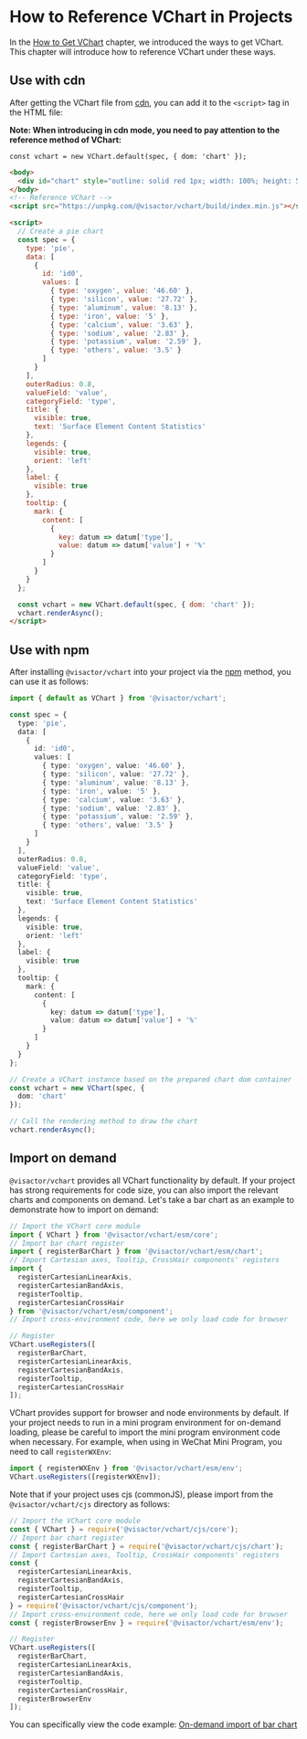 # How to Reference VChart in Projects

In the [How to Get VChart](./How_to_Get_VChart) chapter, we introduced the ways to get VChart. This chapter will introduce how to reference VChart under these ways.

## Use with cdn

After getting the VChart file from [cdn](./How_to_Get_VChart#cdn-获取), you can add it to the `<script>` tag in the HTML file:

**Note: When introducing in cdn mode, you need to pay attention to the reference method of VChart:**

`const vchart = new VChart.default(spec, { dom: 'chart' });`

```html
<body>
  <div id="chart" style="outline: solid red 1px; width: 100%; height: 500px"></div>
</body>
<!-- Reference VChart -->
<script src="https://unpkg.com/@visactor/vchart/build/index.min.js"></script>

<script>
  // Create a pie chart
  const spec = {
    type: 'pie',
    data: [
      {
        id: 'id0',
        values: [
          { type: 'oxygen', value: '46.60' },
          { type: 'silicon', value: '27.72' },
          { type: 'aluminum', value: '8.13' },
          { type: 'iron', value: '5' },
          { type: 'calcium', value: '3.63' },
          { type: 'sodium', value: '2.83' },
          { type: 'potassium', value: '2.59' },
          { type: 'others', value: '3.5' }
        ]
      }
    ],
    outerRadius: 0.8,
    valueField: 'value',
    categoryField: 'type',
    title: {
      visible: true,
      text: 'Surface Element Content Statistics'
    },
    legends: {
      visible: true,
      orient: 'left'
    },
    label: {
      visible: true
    },
    tooltip: {
      mark: {
        content: [
          {
            key: datum => datum['type'],
            value: datum => datum['value'] + '%'
          }
        ]
      }
    }
  };

  const vchart = new VChart.default(spec, { dom: 'chart' });
  vchart.renderAsync();
</script>
```

## Use with npm

After installing `@visactor/vchart` into your project via the [npm](./How_to_Get_VChart#npm-获取) method, you can use it as follows:

```ts
import { default as VChart } from '@visactor/vchart';

const spec = {
  type: 'pie',
  data: [
    {
      id: 'id0',
      values: [
        { type: 'oxygen', value: '46.60' },
        { type: 'silicon', value: '27.72' },
        { type: 'aluminum', value: '8.13' },
        { type: 'iron', value: '5' },
        { type: 'calcium', value: '3.63' },
        { type: 'sodium', value: '2.83' },
        { type: 'potassium', value: '2.59' },
        { type: 'others', value: '3.5' }
      ]
    }
  ],
  outerRadius: 0.8,
  valueField: 'value',
  categoryField: 'type',
  title: {
    visible: true,
    text: 'Surface Element Content Statistics'
  },
  legends: {
    visible: true,
    orient: 'left'
  },
  label: {
    visible: true
  },
  tooltip: {
    mark: {
      content: [
        {
          key: datum => datum['type'],
          value: datum => datum['value'] + '%'
        }
      ]
    }
  }
};

// Create a VChart instance based on the prepared chart dom container
const vchart = new VChart(spec, {
  dom: 'chart'
});

// Call the rendering method to draw the chart
vchart.renderAsync();
```

## Import on demand

`@visactor/vchart` provides all VChart functionality by default. If your project has strong requirements for code size, you can also import the relevant charts and components on demand. Let's take a bar chart as an example to demonstrate how to import on demand:

```ts
// Import the VChart core module
import { VChart } from '@visactor/vchart/esm/core';
// Import bar chart register
import { registerBarChart } from '@visactor/vchart/esm/chart';
// Import Cartesian axes, Tooltip, CrossHair components' registers
import {
  registerCartesianLinearAxis,
  registerCartesianBandAxis,
  registerTooltip,
  registerCartesianCrossHair
} from '@visactor/vchart/esm/component';
// Import cross-environment code, here we only load code for browser

// Register
VChart.useRegisters([
  registerBarChart,
  registerCartesianLinearAxis,
  registerCartesianBandAxis,
  registerTooltip,
  registerCartesianCrossHair
]);
```

VChart provides support for browser and node environments by default. If your project needs to run in a mini program environment for on-demand loading, please be careful to import the mini program environment code when necessary.
For example, when using in WeChat Mini Program, you need to call `registerWXEnv`:

```ts
import { registerWXEnv } from '@visactor/vchart/esm/env';
VChart.useRegisters([registerWXEnv]);
```

Note that if your project uses cjs (commonJS), please import from the `@visactor/vchart/cjs` directory as follows:

```js
// Import the VChart core module
const { VChart } = require('@visactor/vchart/cjs/core');
// Import bar chart register
const { registerBarChart } = require('@visactor/vchart/cjs/chart');
// Import Cartesian axes, Tooltip, CrossHair components' registers
const {
  registerCartesianLinearAxis,
  registerCartesianBandAxis,
  registerTooltip,
  registerCartesianCrossHair
} = require('@visactor/vchart/cjs/component');
// Import cross-environment code, here we only load code for browser
const { registerBrowserEnv } = require('@visactor/vchart/esm/env');

// Register
VChart.useRegisters([
  registerBarChart,
  registerCartesianLinearAxis,
  registerCartesianBandAxis,
  registerTooltip,
  registerCartesianCrossHair,
  registerBrowserEnv
]);
```

You can specifically view the code example: [On-demand import of bar chart](https://codesandbox.io/s/the-example-of-visactor-vcharts-shrinking-bundle-size-4gsdfn)
